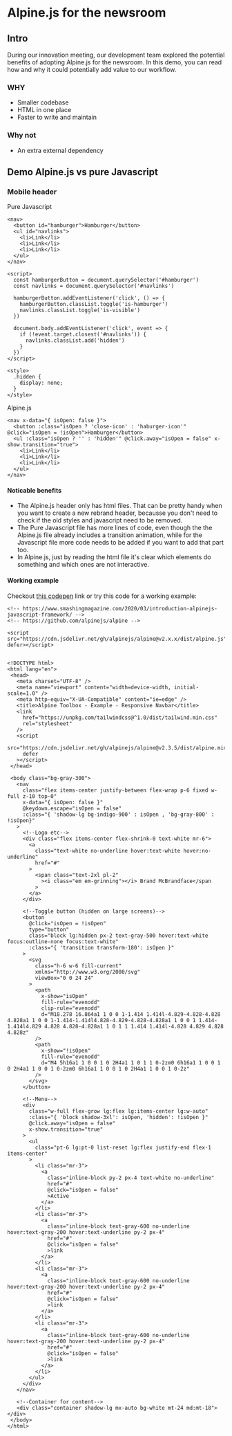 # Alpine.js for the newsroom

## Intro

During our innovation meeting, our development team explored the potential benefits of adopting Alpine.js for the newsroom. In this demo, you can read how and why it could potentially add value to our workflow.

### WHY
- Smaller codebase
- HTML in one place
- Faster to write and maintain

### Why not
- An extra external dependency

## Demo Alpine.js vs pure Javascript

### Mobile header

Pure Javascript
```
<nav>
  <button id="hamburger">Hamburger</button>
  <ul id="navlinks">
    <li>Link</li>
    <li>Link</li>
    <li>Link</li>
  </ul>
</nav>

<script>
  const hamburgerButton = document.querySelector('#hamburger')
  const navlinks = document.querySelector('#navlinks')

  hamburgerButton.addEventListener('click', () => {
    hamburgerButton.classList.toggle('is-hamburger')
    navlinks.classList.toggle('is-visible')
  })

  document.body.addEventListener('click', event => {
    if (!event.target.closest('#navlinks')) {
      navlinks.classList.add('hidden')
    }
  })
</script>

<style>
  .hidden {
    display: none;
  }
</style>
```

Alpine.js
```
<nav x-data="{ isOpen: false }">
  <button :class="isOpen ? 'close-icon' : 'haburger-icon'" @click="isOpen = !isOpen">Hamburger</button>
  <ul :class="isOpen ? '' : 'hidden'" @click.away="isOpen = false" x-show.transition="true">
    <li>Link</li>
    <li>Link</li>
    <li>Link</li>
  </ul>
</nav>
```

#### Noticable benefits

 - The Alpine.js header only has html files. That can be pretty handy when you want to create a new rebrand header, becausse you don't need to check if the old styles and javascript need to be removed.
 - The Pure Javascript file has more lines of code, even though the the Alpine.js file already includes a transition animation, while for the Javascript file more code needs to be added if you want to add that part too.
 - In Alpine.js, just by reading the html file it's clear which elements do something and which ones are not interactive.

 #### Working example

 Checkout [this codepen](https://codepen.io/norwindijkman/pen/poOvEKN) link or try this code for a working example:

 ```
 <!-- https://www.smashingmagazine.com/2020/03/introduction-alpinejs-javascript-framework/ -->
<!-- https://github.com/alpinejs/alpine -->

<script src="https://cdn.jsdelivr.net/gh/alpinejs/alpine@v2.x.x/dist/alpine.js" defer></script>


<!DOCTYPE html>
<html lang="en">
  <head>
    <meta charset="UTF-8" />
    <meta name="viewport" content="width=device-width, initial-scale=1.0" />
    <meta http-equiv="X-UA-Compatible" content="ie=edge" />
    <title>Alpine Toolbox - Example - Responsive Navbar</title>
    <link
      href="https://unpkg.com/tailwindcss@^1.0/dist/tailwind.min.css"
      rel="stylesheet"
    />
    <script
      src="https://cdn.jsdelivr.net/gh/alpinejs/alpine@v2.3.5/dist/alpine.min.js"
      defer
    ></script>
  </head>

  <body class="bg-gray-300">
    <nav
      class="flex items-center justify-between flex-wrap p-6 fixed w-full z-10 top-0"
      x-data="{ isOpen: false }"
      @keydown.escape="isOpen = false"
      :class="{ 'shadow-lg bg-indigo-900' : isOpen , 'bg-gray-800' : !isOpen}"
    >
      <!--Logo etc-->
      <div class="flex items-center flex-shrink-0 text-white mr-6">
        <a
          class="text-white no-underline hover:text-white hover:no-underline"
          href="#"
        >
          <span class="text-2xl pl-2"
            ><i class="em em-grinning"></i> Brand McBrandface</span
          >
        </a>
      </div>

      <!--Toggle button (hidden on large screens)-->
      <button
        @click="isOpen = !isOpen"
        type="button"
        class="block lg:hidden px-2 text-gray-500 hover:text-white focus:outline-none focus:text-white"
        :class="{ 'transition transform-180': isOpen }"
      >
        <svg
          class="h-6 w-6 fill-current"
          xmlns="http://www.w3.org/2000/svg"
          viewBox="0 0 24 24"
        >
          <path
            x-show="isOpen"
            fill-rule="evenodd"
            clip-rule="evenodd"
            d="M18.278 16.864a1 1 0 0 1-1.414 1.414l-4.829-4.828-4.828 4.828a1 1 0 0 1-1.414-1.414l4.828-4.829-4.828-4.828a1 1 0 0 1 1.414-1.414l4.829 4.828 4.828-4.828a1 1 0 1 1 1.414 1.414l-4.828 4.829 4.828 4.828z"
          />
          <path
            x-show="!isOpen"
            fill-rule="evenodd"
            d="M4 5h16a1 1 0 0 1 0 2H4a1 1 0 1 1 0-2zm0 6h16a1 1 0 0 1 0 2H4a1 1 0 0 1 0-2zm0 6h16a1 1 0 0 1 0 2H4a1 1 0 0 1 0-2z"
          />
        </svg>
      </button>

      <!--Menu-->
      <div
        class="w-full flex-grow lg:flex lg:items-center lg:w-auto"
        :class="{ 'block shadow-3xl': isOpen, 'hidden': !isOpen }"
        @click.away="isOpen = false"
        x-show.transition="true"
      >
        <ul
          class="pt-6 lg:pt-0 list-reset lg:flex justify-end flex-1 items-center"
        >
          <li class="mr-3">
            <a
              class="inline-block py-2 px-4 text-white no-underline"
              href="#"
              @click="isOpen = false"
              >Active
            </a>
          </li>
          <li class="mr-3">
            <a
              class="inline-block text-gray-600 no-underline hover:text-gray-200 hover:text-underline py-2 px-4"
              href="#"
              @click="isOpen = false"
              >link
            </a>
          </li>
          <li class="mr-3">
            <a
              class="inline-block text-gray-600 no-underline hover:text-gray-200 hover:text-underline py-2 px-4"
              href="#"
              @click="isOpen = false"
              >link
            </a>
          </li>
          <li class="mr-3">
            <a
              class="inline-block text-gray-600 no-underline hover:text-gray-200 hover:text-underline py-2 px-4"
              href="#"
              @click="isOpen = false"
              >link
            </a>
          </li>
        </ul>
      </div>
    </nav>

    <!--Container for content-->
    <div class="container shadow-lg mx-auto bg-white mt-24 md:mt-18"></div>
  </body>
</html>

 ```